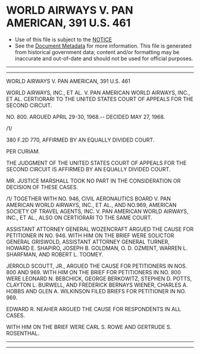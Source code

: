 ---
---

# WORLD AIRWAYS V. PAN AMERICAN, 391 U.S. 461

* Use of this file is subject to the [NOTICE](https://github.com/publicdocs/notice/blob/master/NOTICE)
* See the [Document Metadata](../../../) for more information.
  This file is generated from historical government data; content and/or formatting may be inaccurate and out-of-date and should not be used for official purposes.

----------
----------

WORLD AIRWAYS V. PAN AMERICAN, 391 U.S. 461

WORLD AIRWAYS, INC., ET AL. V. PAN AMERICAN WORLD AIRWAYS, INC., ET AL. CERTIORARI TO THE UNITED STATES COURT OF APPEALS FOR THE SECOND CIRCUIT.

NO. 800.  ARGUED APRIL 29-30, 1968.-- DECIDED MAY 27, 1968.

/1/

380 F.2D 770, AFFIRMED BY AN EQUALLY DIVIDED COURT.

PER CURIAM.

THE JUDGMENT OF THE UNITED STATES COURT OF APPEALS FOR THE SECOND CIRCUIT IS AFFIRMED BY AN EQUALLY DIVIDED COURT.

MR. JUSTICE MARSHALL TOOK NO PART IN THE CONSIDERATION OR DECISION OF THESE CASES.

/1/  TOGETHER WITH NO. 946, CIVIL AERONAUTICS BOARD V. PAN AMERICAN WORLD AIRWAYS, INC., ET AL., AND NO.969, AMERICAN SOCIETY OF TRAVEL AGENTS, INC. V. PAN AMERICAN WORLD AIRWAYS, INC., ET AL., ALSO ON CERTIORARI TO THE SAME COURT.

ASSISTANT ATTORNEY GENERAL WOZENCRAFT ARGUED THE CAUSE FOR PETITIONER IN NO. 946.  WITH HIM ON THE BRIEF WERE SOLICTOR GENERAL GRISWOLD, ASSISTANT ATTORNEY GENERAL TURNER, HOWARD E. SHAPIRO, JOSEPH B. GOLDMAN, O. D. OZMENT, WARREN L. SHARFMAN, AND ROBERT L. TOOMEY.

JERROLD SCOUTT, JR., ARGUED THE CAUSE FOR PETITIONERS IN NOS. 800 AND 969.  WITH HIM ON THE BRIEF FOR PETITIONERS IN NO. 800 WERE LEONARD N. BEBCHICK, GEORGE BERKOWITZ, STEPHEN D. POTTS, CLAYTON L. BURWELL, AND FREDERICK BERNAYS WIENER, CHARLES A. HOBBS AND GLEN A. WILKINSON FILED BRIEFS FOR PETITIONER IN NO. 969.

EDWARD R. NEAHER ARGUED THE CAUSE FOR RESPONDENTS IN ALL CASES.

WITH HIM ON THE BRIEF WERE CARL S. ROWE AND GERTRUDE S. ROSENTHAL.


----------
----------

